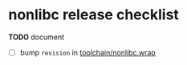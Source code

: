 # nonlibc release checklist

**TODO** document

- [ ] bump `revision` in [toolchain/nonlibc.wrap]()
